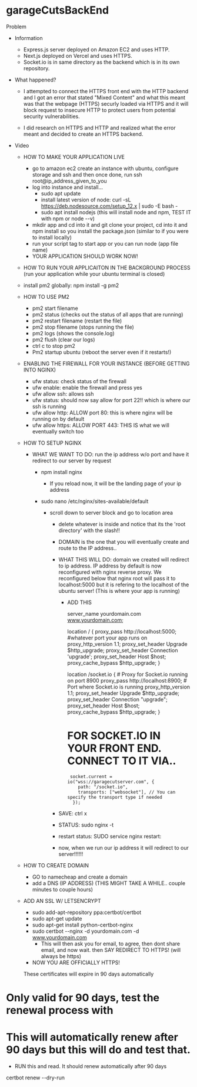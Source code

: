 # garageCutsBackEnd

Problem

- Information

  - Express.js server deployed on Amazon EC2 and uses HTTP.
  - Next.js deployed on Vercel and uses HTTPS.
  - Socket.io is in same directory as the backend which is in its own repository.

- What happened?

  - I attempted to connect the HTTPS front end with the HTTP backend and I got an error that stated "Mixed Content" and what this meant was that the webpage (HTTPS) securly loaded via HTTPS and it will block request to insecure HTTP to protect users from potential security vulnerabilities.

  - I did research on HTTPS and HTTP and realized what the error meant and decided to create an HTTPS backend.

- Video

  - HOW TO MAKE YOUR APPLICATION LIVE

    - go to amazon ec2 create an instance with ubuntu, configure storage and ssh and then once done, run ssh root@ip_address_given_to_you
    - log into instance and install...
      - sudo apt update
      - install latest version of node: curl -sL https://deb.nodesource.com/setup_12.x | sudo -E bash -
      - sudo apt install nodejs (this will install node and npm, TEST IT with npm or node --v)
    - mkdir app and cd into it and git clone your project, cd into it and npm install so you install the package.json (similar to if you were to install locally)
    - run your script tag to start app or you can run node (app file name)
    - YOUR APPLICATION SHOULD WORK NOW!

  - HOW TO RUN YOUR APPLICAITON IN THE BACKGROUND PROCESS (run your application while your ubuntu terminal is closed)
  - install pm2 globally: npm install -g pm2
  - HOW TO USE PM2

    - pm2 start filename
    - pm2 status (checks out the status of all apps that are running)
    - pm2 restart filename (restart the file)
    - pm2 stop filename (stops running the file)
    - pm2 logs (shows the console.log)
    - pm2 flush (clear our logs)
    - ctrl c to stop pm2
    - Pm2 startup ubuntu (reboot the server even if it restarts!)

  - ENABLING THE FIREWALL FOR YOUR INSTANCE (BEFORE GETTING INTO NGINX)

    - ufw status: check status of the firewall
    - ufw enable: enable the firewall and press yes
    - ufw allow ssh: allows ssh
    - ufw status: should now say allow for port 22!! which is where our ssh is running
    - ufw allow http: ALLOW port 80: this is where nginx will be running on by default
    - ufw allow https: ALLOW PORT 443: THIS IS what we will eventually switch too

  - HOW TO SETUP NGINX

    - WHAT WE WANT TO DO: run the ip address w/o port and have it redirect to our server by request

      - npm install nginx
        - If you reload now, it will be the landing page of your ip address
      - sudo nano /etc/nginx/sites-available/default

        - scroll down to server block and go to location area

          - delete whatever is inside and notice that its the 'root directory' with the slash!!
          - DOMAIN is the one that you will eventually create and route to the IP address..

          - WHAT THIS WILL DO: domain we created will redirect to ip address. IP address by default is now reconfigured with nginx reverse proxy.
            We reconfigured below that nginx root will pass it to localhost:5000 but it is refering to the localhost of the ubuntu server! (This is where your app is running)

            - ADD THIS

              server_name yourdomain.com www.yourdomain.com;

              location / {
              proxy_pass http://localhost:5000; #whatever port your app runs on
              proxy_http_version 1.1;
              proxy_set_header Upgrade $http_upgrade;
              proxy_set_header Connection 'upgrade';
              proxy_set_header Host $host;
              proxy_cache_bypass $http_upgrade;
              }

              location /socket.io { # Proxy for Socket.io running on port 8900
              proxy_pass http://localhost:8900; # Port where Socket.io is running
              proxy_http_version 1.1;
              proxy_set_header Upgrade $http_upgrade;
              proxy_set_header Connection "upgrade";
              proxy_set_header Host $host;
              proxy_cache_bypass $http_upgrade;
              }

              # FOR SOCKET.IO IN YOUR FRONT END. CONNECT TO IT VIA..

                   socket.current = io("wss://garagecutserver.com", {
                      path: "/socket.io",
                      transports: ["websocket"], // You can specify the transport type if needed
                    });

          - SAVE: ctrl x
          - STATUS: sudo nginx -t
          - restart status: SUDO service nginx restart:
          - now, when we run our ip address it will redirect to our server!!!!!!

  - HOW TO CREATE DOMAIN

    - GO to namecheap and create a domain
    - add a DNS (IP ADDRESS) (THIS MIGHT TAKE A WHILE.. couple minutes to couple hours)

  - ADD AN SSL W/ LETSENCRYPT

    - sudo add-apt-repository ppa:certbot/certbot
    - sudo apt-get update
    - sudo apt-get install python-certbot-nginx
    - sudo certbot --nginx -d yourdomain.com -d www.yourdomain.com
      - This will then ask you for email, to agree, then dont share email, and now wait. then SAY REDIRECT TO HTTPS! (will always be https)
    - NOW YOU ARE OFFICIALLY HTTPS!

    These certificates will expire in 90 days automatically

# Only valid for 90 days, test the renewal process with

# This will automatically renew after 90 days but this will do and test that.

- RUN this and read. It should renew automatically after 90 days

certbot renew --dry-run
